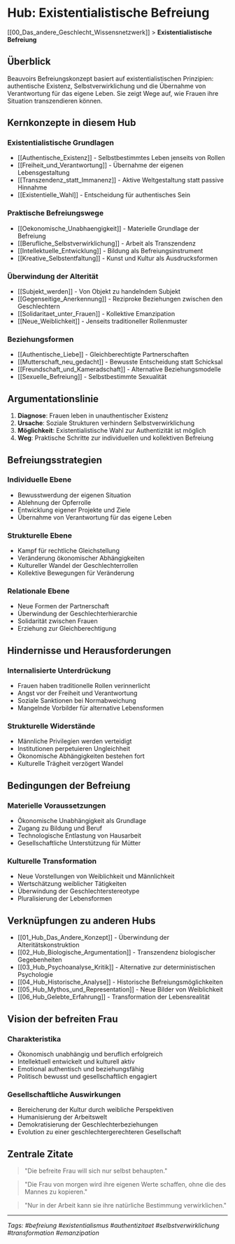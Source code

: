 # Hub: Existentialistische Befreiung

[[00_Das_andere_Geschlecht_Wissensnetzwerk]] > **Existentialistische Befreiung**

## Überblick

Beauvoirs Befreiungskonzept basiert auf existentialistischen Prinzipien: authentische Existenz, Selbstverwirklichung und die Übernahme von Verantwortung für das eigene Leben. Sie zeigt Wege auf, wie Frauen ihre Situation transzendieren können.

## Kernkonzepte in diesem Hub

### Existentialistische Grundlagen
- [[Authentische_Existenz]] - Selbstbestimmtes Leben jenseits von Rollen
- [[Freiheit_und_Verantwortung]] - Übernahme der eigenen Lebensgestaltung
- [[Transzendenz_statt_Immanenz]] - Aktive Weltgestaltung statt passive Hinnahme
- [[Existentielle_Wahl]] - Entscheidung für authentisches Sein

### Praktische Befreiungswege
- [[Oekonomische_Unabhaengigkeit]] - Materielle Grundlage der Befreiung
- [[Berufliche_Selbstverwirklichung]] - Arbeit als Transzendenz
- [[Intellektuelle_Entwicklung]] - Bildung als Befreiungsinstrument
- [[Kreative_Selbstentfaltung]] - Kunst und Kultur als Ausdrucksformen

### Überwindung der Alterität
- [[Subjekt_werden]] - Von Objekt zu handelndem Subjekt
- [[Gegenseitige_Anerkennung]] - Reziproke Beziehungen zwischen den Geschlechtern
- [[Solidaritaet_unter_Frauen]] - Kollektive Emanzipation
- [[Neue_Weiblichkeit]] - Jenseits traditioneller Rollenmuster

### Beziehungsformen
- [[Authentische_Liebe]] - Gleichberechtigte Partnerschaften
- [[Mutterschaft_neu_gedacht]] - Bewusste Entscheidung statt Schicksal
- [[Freundschaft_und_Kameradschaft]] - Alternative Beziehungsmodelle
- [[Sexuelle_Befreiung]] - Selbstbestimmte Sexualität

## Argumentationslinie

1. **Diagnose**: Frauen leben in unauthentischer Existenz
2. **Ursache**: Soziale Strukturen verhindern Selbstverwirklichung
3. **Möglichkeit**: Existentialistische Wahl zur Authentizität ist möglich
4. **Weg**: Praktische Schritte zur individuellen und kollektiven Befreiung

## Befreiungsstrategien

### Individuelle Ebene
- Bewusstwerdung der eigenen Situation
- Ablehnung der Opferrolle
- Entwicklung eigener Projekte und Ziele
- Übernahme von Verantwortung für das eigene Leben

### Strukturelle Ebene
- Kampf für rechtliche Gleichstellung
- Veränderung ökonomischer Abhängigkeiten
- Kultureller Wandel der Geschlechterrollen
- Kollektive Bewegungen für Veränderung

### Relationale Ebene
- Neue Formen der Partnerschaft
- Überwindung der Geschlechterhierarchie
- Solidarität zwischen Frauen
- Erziehung zur Gleichberechtigung

## Hindernisse und Herausforderungen

### Internalisierte Unterdrückung
- Frauen haben traditionelle Rollen verinnerlicht
- Angst vor der Freiheit und Verantwortung
- Soziale Sanktionen bei Normabweichung
- Mangelnde Vorbilder für alternative Lebensformen

### Strukturelle Widerstände
- Männliche Privilegien werden verteidigt
- Institutionen perpetuieren Ungleichheit
- Ökonomische Abhängigkeiten bestehen fort
- Kulturelle Trägheit verzögert Wandel

## Bedingungen der Befreiung

### Materielle Voraussetzungen
- Ökonomische Unabhängigkeit als Grundlage
- Zugang zu Bildung und Beruf
- Technologische Entlastung von Hausarbeit
- Gesellschaftliche Unterstützung für Mütter

### Kulturelle Transformation
- Neue Vorstellungen von Weiblichkeit und Männlichkeit
- Wertschätzung weiblicher Tätigkeiten
- Überwindung der Geschlechterstereotype
- Pluralisierung der Lebensformen

## Verknüpfungen zu anderen Hubs

- [[01_Hub_Das_Andere_Konzept]] - Überwindung der Alteritätskonstruktion
- [[02_Hub_Biologische_Argumentation]] - Transzendenz biologischer Gegebenheiten
- [[03_Hub_Psychoanalyse_Kritik]] - Alternative zur deterministischen Psychologie
- [[04_Hub_Historische_Analyse]] - Historische Befreiungsmöglichkeiten
- [[05_Hub_Mythos_und_Representation]] - Neue Bilder von Weiblichkeit
- [[06_Hub_Gelebte_Erfahrung]] - Transformation der Lebensrealität

## Vision der befreiten Frau

### Charakteristika
- Ökonomisch unabhängig und beruflich erfolgreich
- Intellektuell entwickelt und kulturell aktiv
- Emotional authentisch und beziehungsfähig
- Politisch bewusst und gesellschaftlich engagiert

### Gesellschaftliche Auswirkungen
- Bereicherung der Kultur durch weibliche Perspektiven
- Humanisierung der Arbeitswelt
- Demokratisierung der Geschlechterbeziehungen
- Evolution zu einer geschlechtergerechteren Gesellschaft

## Zentrale Zitate

> "Die befreite Frau will sich nur selbst behaupten."

> "Die Frau von morgen wird ihre eigenen Werte schaffen, ohne die des Mannes zu kopieren."

> "Nur in der Arbeit kann sie ihre natürliche Bestimmung verwirklichen."

---

*Tags: #befreiung #existentialismus #authentizitaet #selbstverwirklichung #transformation #emanzipation*